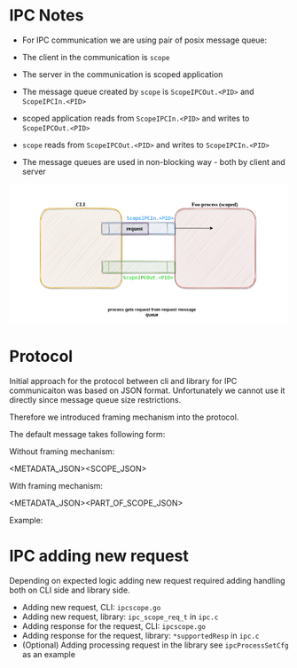 # IPC Notes

- For IPC communication we are using pair of posix message queue:

- The client in the communication is `scope`
- The server in the communication is scoped application
- The message queue created by `scope` is `ScopeIPCOut.<PID>` and `ScopeIPCIn.<PID>`
- scoped application reads from `ScopeIPCIn.<PID>` and writes to `ScopeIPCOut.<PID>`
- `scope` reads from `ScopeIPCOut.<PID>` and writes to `ScopeIPCIn.<PID>`
- The message queues are used in non-blocking way - both by client and server

![IPC Demo](images/ipc.gif)

# Protocol

Initial approach for the protocol between cli and library for IPC communicaiton was based on JSON format.
Unfortunately we cannot use it directly since message queue size restrictions.

Therefore we introduced framing mechanism into the protocol.

The default message takes following form:

Without framing mechanism:

<METADATA_JSON><NUL><SCOPE_JSON>

With framing mechanism:

<METADATA_JSON><NUL><PART_OF_SCOPE_JSON>

Example:
<TODO>

# IPC adding new request

Depending on expected logic adding new request required adding handling both on CLI side and library side.

- Adding new request, CLI: `ipcscope.go`
- Adding new request, library: `ipc_scope_req_t` in `ipc.c`
- Adding response for the request, CLI: `ipcscope.go`
- Adding response for the request, library: `*supportedResp` in `ipc.c`
- (Optional) Adding processing request in the library see `ipcProcessSetCfg` as an example
